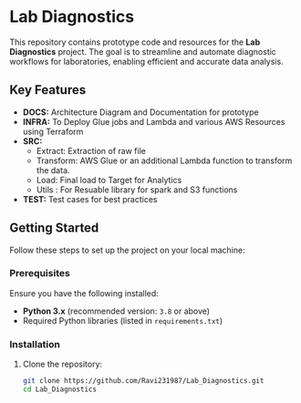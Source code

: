 # Lab Diagnostics

This repository contains prototype code and resources for the **Lab Diagnostics** project. The goal is to streamline and automate diagnostic workflows for laboratories, enabling efficient and accurate data analysis.

## Key Features

- **DOCS:** Architecture Diagram and Documentation for prototype
- **INFRA:** To Deploy Glue jobs and Lambda and various AWS Resources using Terraform
- **SRC:** 
  - Extract: Extraction of raw file
  - Transform: AWS Glue or an additional Lambda function to transform the data.
  - Load: Final load to Target for Analytics
  - Utils : For Resuable library for spark and S3 functions
- **TEST:** Test cases for best practices

## Getting Started

Follow these steps to set up the project on your local machine:

### Prerequisites

Ensure you have the following installed:

- **Python 3.x** (recommended version: `3.8` or above)
- Required Python libraries (listed in `requirements.txt`)

### Installation

1. Clone the repository:
   ```bash
   git clone https://github.com/Ravi231987/Lab_Diagnostics.git
   cd Lab_Diagnostics
#
